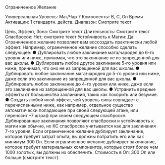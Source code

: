 
Ограниченное Желание

Универсальная
Уровень: Маг/Чар 7
Компоненты: В, С, Оп
Время Активации: 1 стандартн. действ.
Диапазон: Смотрите текст

Цель, Эффект, Зона: Смотрите текст
Длительность: Смотрите текст
Спасбросок: Нет; смотрите текст
Устойчивость к Магии: Да
Ограниченное желание позволяет
вам воссоздать практически любой эффект. Например, ограниченное желание
способно сделать следующее:
● Дублировать любое заклинание
мага/чародея до 6-го уровня или ниже,
принимая, что это заклинание не из запрещенной для вас школы.
● Дублировать любое другое заклинание 5-го уровня или ниже, принимая,
что оно не из запрещенной для вас школы.
● Дублировать любое заклинание
мага/чародея до 5-го уровня или ниже,
даже если это заклинание из запрещенной для вас школы.
● Дублировать любое заклинание до
4-го уровня или ниже, даже если это заклинание из запрещенной для вас школы.
● Устранить вредные эффекты от
большинства заклинаний, таких как покорить или безумие.
● Создать любой иной эффект, чей
уровень силы совпадает с перечисленными ниже, как например, отдельное
существо автоматически попадающее
при своей следующей атаке, или переносит –7 штраф при своем следующем
спасброске.
Дублированные заклинания позволяют спасброски и устойчивость к
магии как обычно, но КС спасброска
учитывается как для заклинания 7-го
уровня. Если ограниченное желание
дублирует заклинание, которое требует
затрат опыта, вы должны потратить его
или как минимум 300 Оп. Если ограниченное желание дублирует заклинание,
которое требует материальных компонентов, которые стоят более чем 1000
золотых, вы должны их обеспечить.
Стоимость в Оп: 300 Оп или больше
(смотрите текст).